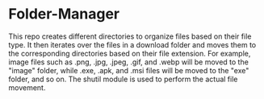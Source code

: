 # Folder-Manager
 
This repo creates different directories to organize files based on their file type. It then iterates over the files in a download folder and moves them to the corresponding directories based on their file extension. For example, image files such as .png, .jpg, .jpeg, .gif, and .webp will be moved to the "image" folder, while .exe, .apk, and .msi files will be moved to the "exe" folder, and so on. The shutil module is used to perform the actual file movement.
